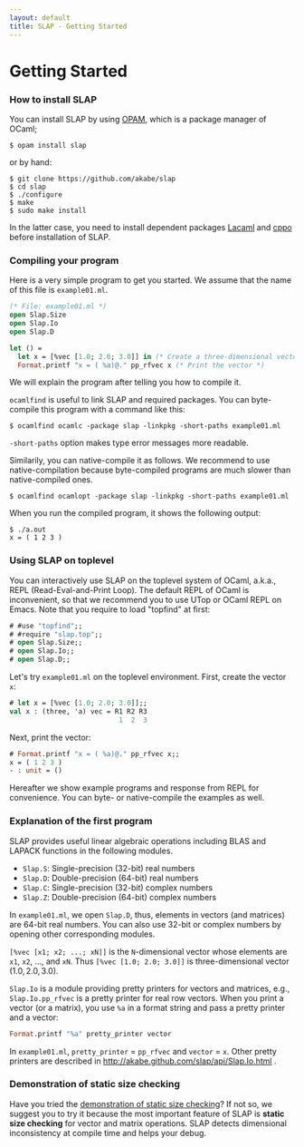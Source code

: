 ```yaml
---
layout: default
title: SLAP - Getting Started
---
```


Getting Started
===============

### How to install SLAP

You can install SLAP by using [OPAM](http://opam.ocamlpro.com/), which is a
package manager of OCaml;

```
$ opam install slap
```

or by hand:

```
$ git clone https://github.com/akabe/slap
$ cd slap
$ ./configure
$ make
$ sudo make install
```

In the latter case, you need to install dependent packages
[Lacaml](https://github.com/mmottl/lacaml) and
[cppo](http://mjambon.com/cppo.html) before installation of SLAP.

### Compiling your program

Here is a very simple program to get you started.
We assume that the name of this file is `example01.ml`.

```ocaml
(* File: example01.ml *)
open Slap.Size
open Slap.Io
open Slap.D

let () =
  let x = [%vec [1.0; 2.0; 3.0]] in (* Create a three-dimensional vector. *)
  Format.printf "x = ( %a)@." pp_rfvec x (* Print the vector *)
```

We will explain the program after telling you how to compile it.

`ocamlfind` is useful to link SLAP and required packages.
You can byte-compile this program with a command like this:

```
$ ocamlfind ocamlc -package slap -linkpkg -short-paths example01.ml
```

`-short-paths` option makes type error messages more readable.

Similarily, you can native-compile it as follows. We recommend to use
native-compilation because byte-compiled programs are much slower than
native-compiled ones.

```
$ ocamlfind ocamlopt -package slap -linkpkg -short-paths example01.ml
```

When you run the compiled program, it shows the following output:

```
$ ./a.out
x = ( 1 2 3 )
```

### Using SLAP on toplevel

You can interactively use SLAP on the toplevel system of OCaml, a.k.a.,
REPL (Read-Eval-and-Print Loop). The default REPL of OCaml is inconvenient,
so that we recommend you to use UTop or OCaml REPL on Emacs.
Note that you require to load "topfind" at first:

```ocaml
# #use "topfind";;
# #require "slap.top";;
# open Slap.Size;;
# open Slap.Io;;
# open Slap.D;;
```

Let's try `example01.ml` on the toplevel environment.
First, create the vector `x`:

```ocaml
# let x = [%vec [1.0; 2.0; 3.0]];;
val x : (three, 'a) vec = R1 R2 R3
                           1  2  3
```

Next, print the vector:

```ocaml
# Format.printf "x = ( %a)@." pp_rfvec x;;
x = ( 1 2 3 )
- : unit = ()
```

Hereafter we show example programs and response from REPL for convenience.
You can byte- or native-compile the examples as well.

### Explanation of the first program

SLAP provides useful linear algebraic operations including BLAS and LAPACK
functions in the following modules.

- `Slap.S`: Single-precision (32-bit) real numbers
- `Slap.D`: Double-precision (64-bit) real numbers
- `Slap.C`: Single-precision (32-bit) complex numbers
- `Slap.Z`: Double-precision (64-bit) complex numbers

In `example01.ml`, we open `Slap.D`, thus, elements in vectors (and matrices)
are 64-bit real numbers. You can also use 32-bit or complex numbers by opening
other corresponding modules.

`[%vec [x1; x2; ...; xN]]` is the `N`-dimensional vector whose elements are
`x1`, `x2`, ..., and `xN`. Thus `[%vec [1.0; 2.0; 3.0]]` is three-dimensional
vector $(1.0, 2.0, 3.0)$.

`Slap.Io` is a module providing pretty printers for vectors and matrices,
e.g., `Slap.Io.pp_rfvec` is a pretty printer for real row vectors. When you
print a vector (or a matrix), you use `%a` in a format string and pass a pretty
printer and a vector:

```ocaml
Format.printf "%a" pretty_printer vector
```

In `example01.ml`, `pretty_printer` = `pp_rfvec` and `vector` = `x`.
Other pretty printers are described in
http://akabe.github.com/slap/api/Slap.Io.html .

### Demonstration of static size checking

Have you tried the [demonstration of static size checking](index.html#demo)?
If not so, we suggest you to try it because the most important feature
of SLAP is **static size checking** for vector and matrix operations.
SLAP detects dimensional inconsistency at compile time and helps your debug.
